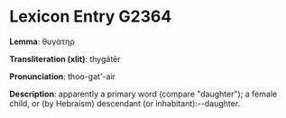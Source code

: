 # Lexicon Entry G2364

**Lemma**: θυγάτηρ

**Transliteration (xlit)**: thygátēr

**Pronunciation**: thoo-gat'-air

**Description**:
apparently a primary word (compare "daughter"); a female child, or (by Hebraism) descendant (or inhabitant):--daughter.
